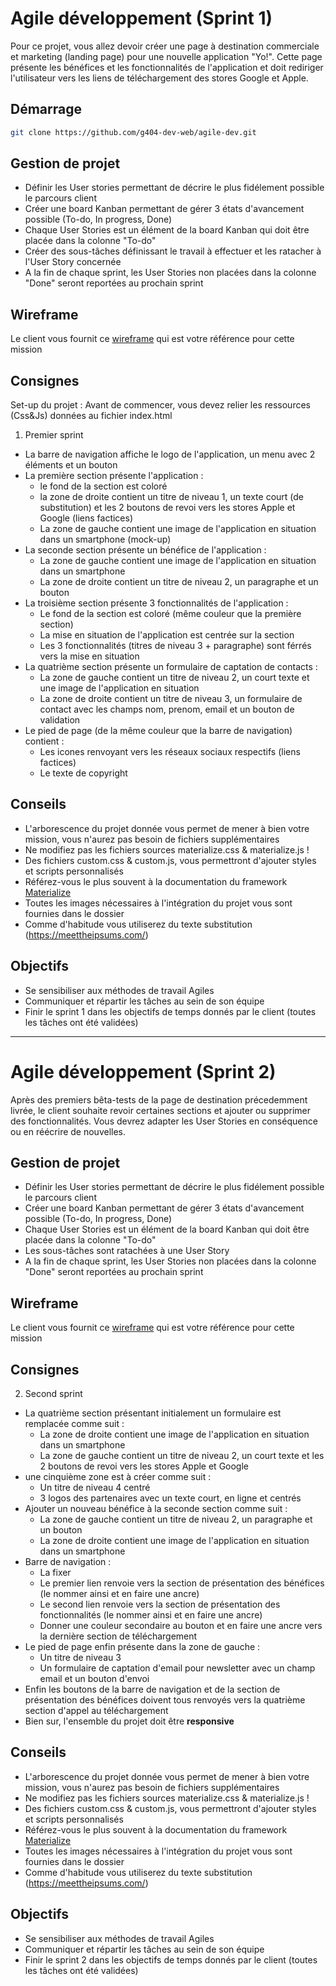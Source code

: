 # Agile développement (Sprint 1)
Pour ce projet, vous allez devoir créer une page à destination commerciale et marketing (landing page) pour une nouvelle application "Yo!". Cette page présente les bénéfices et les fonctionnalités de l'application et doit rediriger l'utilisateur vers les liens de téléchargement des stores Google et Apple.

## Démarrage
```bash
git clone https://github.com/g404-dev-web/agile-dev.git
```

## Gestion de projet
* Définir les User stories permettant de décrire le plus fidélement possible le parcours client
* Créer une board Kanban permettant de gérer 3 états d'avancement possible (To-do, In progress, Done)
* Chaque User Stories est un élément de la board Kanban qui doit être placée dans la colonne "To-do"
* Créer des sous-tâches définissant le travail à effectuer et les ratacher à l'User Story concernée
* A la fin de chaque sprint, les User Stories non placées dans la colonne "Done" seront reportées au prochain sprint

## Wireframe
Le client vous fournit ce [wireframe](https://wireframe.cc/D68En2) qui est votre référence pour cette mission

## Consignes
Set-up du projet : Avant de commencer, vous devez relier les ressources (Css&Js) données au fichier index.html

1. Premier sprint
* La barre de navigation affiche le logo de l'application, un menu avec 2 éléments et un bouton
* La première section présente l'application : 
  * le fond de la section est coloré
  * la zone de droite contient un titre de niveau 1, un texte court (de substitution) et les 2 boutons de revoi vers les stores Apple et Google (liens factices)
  * La zone de gauche contient une image de l'application en situation dans un smartphone (mock-up)
* La seconde section présente un bénéfice de l'application :
  * La zone de gauche contient une image de l'application en situation dans un smartphone
  * La zone de droite contient un titre de niveau 2, un paragraphe et un bouton
* La troisième section présente 3 fonctionnalités de l'application :
  * Le fond de la section est coloré (même couleur que la première section)
  * La mise en situation de l'application est centrée sur la section
  * Les 3 fonctionnalités (titres de niveau 3 + paragraphe) sont férrés vers la mise en situation
* La quatrième section présente un formulaire de captation de contacts :
  * La zone de gauche contient un titre de niveau 2, un court texte et une image de l'application en situation
  * La zone de droite contient un titre de niveau 3, un formulaire de contact avec les champs nom, prenom, email et un bouton de validation
* Le pied de page (de la même couleur que la barre de navigation) contient :
  * Les icones renvoyant vers les réseaux sociaux respectifs (liens factices)
  * Le texte de copyright

## Conseils
* L'arborescence du projet donnée vous permet de mener à bien votre mission, vous n'aurez pas besoin de fichiers supplémentaires
* Ne modifiez pas les fichiers sources materialize.css & materialize.js !
* Des fichiers custom.css & custom.js, vous permettront d'ajouter styles et scripts personnalisés
* Référez-vous le plus souvent à la documentation du framework [Materialize](https://materializecss.com/)
* Toutes les images nécessaires à l'intégration du projet vous sont fournies dans le dossier
* Comme d'habitude vous utiliserez du texte substitution (https://meettheipsums.com/)

## Objectifs
* Se sensibiliser aux méthodes de travail Agiles
* Communiquer et répartir les tâches au sein de son équipe
* Finir le sprint 1 dans les objectifs de temps donnés par le client (toutes les tâches ont été validées)

---

# Agile développement (Sprint 2)
Après des premiers bêta-tests de la page de destination précedemment livrée, le client souhaite revoir certaines sections et ajouter ou supprimer des fonctionnalités. Vous devrez adapter les User Stories en conséquence ou en réécrire de nouvelles.

## Gestion de projet
* Définir les User stories permettant de décrire le plus fidélement possible le parcours client
* Créer une board Kanban permettant de gérer 3 états d'avancement possible (To-do, In progress, Done)
* Chaque User Stories est un élément de la board Kanban qui doit être placée dans la colonne "To-do"
* Les sous-tâches sont ratachées à une User Story
* A la fin de chaque sprint, les User Stories non placées dans la colonne "Done" seront reportées au prochain sprint

## Wireframe
Le client vous fournit ce [wireframe](https://wireframe.cc/BGqMrB) qui est votre référence pour cette mission

## Consignes
2. Second sprint
* La quatrième section présentant initialement un formulaire est remplacée comme suit :
  * La zone de droite contient une image de l'application en situation dans un smartphone
  * La zone de gauche contient un titre de niveau 2, un court texte et les 2 boutons de revoi vers les stores Apple et Google
* une cinquième zone est à créer comme suit :
  * Un titre de niveau 4 centré
  * 3 logos des partenaires avec un texte court, en ligne et centrés
* Ajouter un nouveau bénéfice à la seconde section comme suit :
  * La zone de gauche contient un titre de niveau 2, un paragraphe et un bouton
  * La zone de droite contient une image de l'application en situation dans un smartphone
* Barre de navigation :
  * La fixer
  * Le premier lien renvoie vers la section de présentation des bénéfices (le nommer ainsi et en faire une ancre)
  * Le second lien renvoie vers la section de présentation des fonctionnalités (le nommer ainsi et en faire une ancre)
  * Donner une couleur secondaire au bouton et en faire une ancre vers la dernière section de téléchargement
* Le pied de page enfin présente dans la zone de gauche :
  * Un titre de niveau 3
  * Un formulaire de captation d'email pour newsletter avec un champ email et un bouton d'envoi
* Enfin les boutons de la barre de navigation et de la section de présentation des bénéfices doivent tous renvoyés vers la quatrième section d'appel au téléchargement
* Bien sur, l'ensemble du projet doit être **responsive**

## Conseils
* L'arborescence du projet donnée vous permet de mener à bien votre mission, vous n'aurez pas besoin de fichiers supplémentaires
* Ne modifiez pas les fichiers sources materialize.css & materialize.js !
* Des fichiers custom.css & custom.js, vous permettront d'ajouter styles et scripts personnalisés
* Référez-vous le plus souvent à la documentation du framework [Materialize](https://materializecss.com/)
* Toutes les images nécessaires à l'intégration du projet vous sont fournies dans le dossier
* Comme d'habitude vous utiliserez du texte substitution (https://meettheipsums.com/)

## Objectifs
* Se sensibiliser aux méthodes de travail Agiles
* Communiquer et répartir les tâches au sein de son équipe
* Finir le sprint 2 dans les objectifs de temps donnés par le client (toutes les tâches ont été validées)
